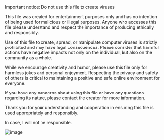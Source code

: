 Important notice: Do not use this file to create viruses

This file was created for entertainment purposes only and has no intention of being used for malicious or illegal purposes. Anyone who accesses this file please understand and respect the importance of producing ethically and responsibly.

Use of this file to create, spread, or manipulate computer viruses is strictly prohibited and may have legal consequences. Please consider that harmful actions have negative impacts not only on the individual, but also on the community as a whole.

While we encourage creativity and humor, please use this file only for harmless jokes and personal enjoyment. Respecting the privacy and safety of others is critical to maintaining a positive and safe online environment for everyone.

If you have any concerns about using this file or have any questions regarding its nature, please contact the creator for more information.

Thank you for your understanding and cooperation in ensuring this file is used appropriately and responsibly.

In case, I will not be responsible.

![image](https://github.com/Matt0yt/Prank-Virus/assets/138054380/846bd224-9cb3-4b06-9f1a-dfa11102143c)


